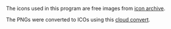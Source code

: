 The icons used in this program are free images from [icon archive](https://www.iconarchive.com/show/ilive-icons-by-wwalczyszyn/Windows-Live-Writer-icon.html).

The PNGs were converted to ICOs using this [cloud convert](https://cloudconvert.com/png-to-ico_).
